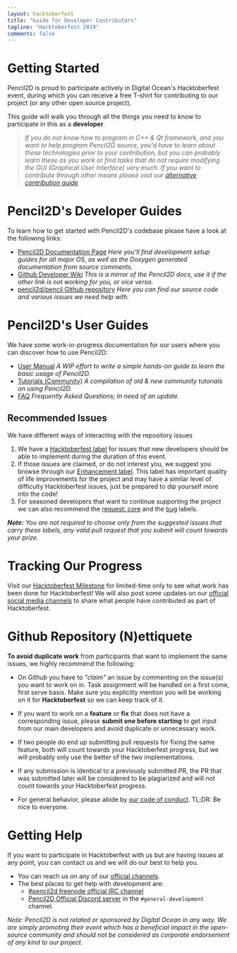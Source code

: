 ```yaml
---
layout: hacktoberfest
title: "Guide for Developer Contributors"
tagline: "Hacktoberfest 2019"
comments: false
---
```


# Getting Started

Pencil2D is proud to participate actively in Digital Ocean's Hacktoberfest event, during which you can receive a free T-shirt for contributing to our project (or any other open source project).

This guide will walk you through all the things you need to know to participate in this as a **developer**. 

> _If you do not know how to program in C++ & Qt framework, and you want to help program Pencil2D source, you'd have to learn about these technologies prior to your contribution, but you can probably learn these as you work or find tasks that do not require modifying the GUI (Graphical User Interface) very much._
> _If you want to contribute through other means please visit our [alternative contribution guide](/hacktoberfest/alternative_guide.html)_

# Pencil2D's Developer Guides

To learn how to get started with Pencil2D's codebase please have a look at the following links:
+ [Pencil2D Documentation Page](https://www.pencil2d.org/pencil-docs/docs/) _Here you'll find development setup guides for all major OS, as well as the Doxygen generated documentation from source comments._
+ [Github Developer Wiki](https://github.com/pencil2d/pencil/wiki) _This is a mirror of the Pencil2D docs, use it if the other link is not working for you, or vice versa._
+ [pencil2d/pencil Github repository](https://github.com/pencil2d/pencil/) _Here you can find our source code and various issues we need help with._

# Pencil2D's User Guides

We have some work-in-progress documentation for our users where you can discover how to use Pencil2D:
+ [User Manual](https://www.pencil2d.org/doc/user-manual.html) _A WIP effort to write a simple hands-on guide to learn the basic usage of Pencil2D._
+ [Tutorials (Community)](https://www.pencil2d.org/doc/tutorials.html) _A compilation of old & new community tutorials on using Pencil2D._
+ [FAQ](https://www.pencil2d.org/doc/faq.html) _Frequently Asked Questions; In need of an update._

## Recommended Issues

We have different ways of interacting with the repository issues
1. We have a [Hacktoberfest label](https://github.com/pencil2d/pencil/issues?q=is%3Aissue+is%3Aopen+label%3Ahacktoberfest) for issues that new developers should be able to implement during the duration of this event.
2. If those issues are claimed, or do not interest you, we suggest you browse through our [Enhancement label](https://github.com/pencil2d/pencil/labels/enhancement). This label has important quality of life improvements for the project and may have a similar level of difficulty Hacktoberfest issues, just be prepared to dip yourself more into the code! 
3. For seasoned developers that want to continue supporting the project we can also recommend the [request: core](https://github.com/pencil2d/pencil/labels/request%3A%20core) and the [bug](https://github.com/pencil2d/pencil/labels/bug) labels.

_**Note:** You are not required to choose only from the suggested issues that carry these labels, any valid pull request that you submit will count towards your prize._

# Tracking Our Progress

Visit our [Hacktoberfest Milestone](https://github.com/pencil2d/pencil/milestone/10) for limited-time only to see what work has been done for Hacktoberfest! We will also post some updates on our [official social media channels](/community.html) to share what people have contributed as part of Hacktoberfest.

# Github Repository (N)ettiquete

**To avoid duplicate work** from participants that want to implement the same issues, we highly recommend the following:
+ On _Github_ you have to _"claim"_ an issue by commenting on the issue(s) you want to work on in. Task assignment will be handled on a first come, first serve basis. Make sure you explicitly mention you will be working on it for **Hacktoberfest** so we can keep track of it.

+ If you want to work on a **feature** or **fix** that does not have a corresponding issue, please **submit one before starting** to get input from our main developers and avoid duplicate or unnecessary work.

+ If two people do end up submitting pull requests for fixing the same feature, both will count towards your Hacktoberfest progress, but we will probably only use the better of the two implementations. 

+ If any submission is identical to a previously submitted PR, the PR that was submitted later will be considered to be plagiarized and will not count towards your Hacktoberfest progress.

+ For general behavior, please abide by [our code of conduct](https://github.com/pencil2d/pencil/blob/master/CODE_OF_CONDUCT.md). TL;DR: Be nice to everyone.

# Getting Help

If you want to participate in Hacktoberfest with us but are having issues at any point, you can contact us and we will do our best to help you.

+ You can reach us on any of our [official channels](https://www.pencil2d.org/community/). 
+ The best places to get help with development are:
  + [#pencil2d freenode official IRC channel](https://webchat.freenode.net/?channels=#pencil2d)
  + [Pencil2D Official Discord server](https://discord.gg/8FxdV2g) in the `#general-development` channel.

_Note: Pencil2D is not related or sponsored by Digital Ocean in any way. We are simply promoting their event which has a beneficial impact in the open-source community and should not be considered as corporate endorsement of any kind to our project._
